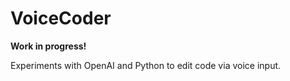 VoiceCoder
==========

**Work in progress!**

Experiments with OpenAI and Python to edit code via voice input.
